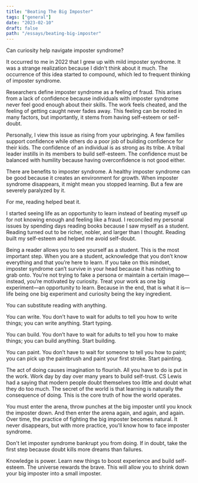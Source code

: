 ```yaml
---
title: "Beating The Big Imposter"
tags: ["general"]
date: "2023-02-10"
draft: false
path: "/essays/beating-big-imposter"
---
```


Can curiosity help navigate imposter syndrome?

It occurred to me in 2022 that I grew up with mild imposter syndrome. It was a strange realization because I didn't think about it much. The occurrence of this idea started to compound, which led to frequent thinking of imposter syndrome.

Researchers define imposter syndrome as a feeling of fraud. This arises from a lack of confidence because individuals with imposter syndrome never feel good enough about their skills. The work feels cheated, and the feeling of getting caught never fades away. This feeling can be rooted in many factors, but importantly, it stems from having self-esteem or self-doubt.

Personally, I view this issue as rising from your upbringing. A few families support confidence while others do a poor job of building confidence for their kids. The confidence of an individual is as strong as its tribe. A tribal leader instills in its members to build self-esteem. The confidence must be balanced with humility because having overconfidence is not good either.

There are benefits to imposter syndrome. A healthy imposter syndrome can be good because it creates an environment for growth. When imposter syndrome disappears, it might mean you stopped learning. But a few are severely paralyzed by it.

For me, reading helped beat it.

I started seeing life as an opportunity to learn instead of beating myself up for not knowing enough and feeling like a fraud. I reconciled my personal issues by spending days reading books because I saw myself as a student. Reading turned out to be richer, nobler, and larger than I thought. Reading built my self-esteem and helped me avoid self-doubt.

Being a reader allows you to see yourself as a student. This is the most important step. When you are a student, acknowledge that you don’t know everything and that you’re here to learn. If you take on this mindset, imposter syndrome can’t survive in your head because it has nothing to grab onto. You’re not trying to fake a persona or maintain a certain image—instead, you’re motivated by curiosity. Treat your work as one big experiment—an opportunity to learn. Because in the end, that is what it is—life being one big experiment and curiosity being the key ingredient.

You can substitute reading with anything.

You can write. You don’t have to wait for adults to tell you how to write things; you can write anything. Start typing.

You can build. You don’t have to wait for adults to tell you how to make things; you can build anything. Start building.

You can paint. You don’t have to wait for someone to tell you how to paint; you can pick up the paintbrush and paint your first stroke. Start painting.

The act of doing causes imagination to flourish. All you have to do is put in the work. Work day by day over many years to build self-trust. CS Lewis had a saying that modern people doubt themselves too little and doubt what they do too much. The secret of the world is that learning is naturally the consequence of doing. This is the core truth of how the world operates.

You must enter the arena, throw punches at the big imposter until you knock the imposter down. And then enter the arena again, and again, and again. Over time, the practice of fighting the big imposter becomes natural. It never disappears, but with more practice, you'll know how to face imposter syndrome.

Don't let imposter syndrome bankrupt you from doing. If in doubt, take the first step because doubt kills more dreams than failures.

Knowledge is power. Learn new things to boost experience and build self-esteem. The universe rewards the brave. This will allow you to shrink down your big imposter into a small imposter.
